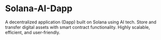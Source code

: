 # Solana-AI-Dapp
A decentralized application (Dapp) built on Solana using AI tech. Store and transfer digital assets with smart contract functionality. Highly scalable, efficient, and user-friendly.
